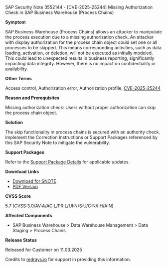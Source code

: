 SAP Security Note 3552144 - [CVE-2025-25244] Missing Authorization Check in SAP Business Warehouse (Process Chains)

**Symptom**

SAP Business Warehouse (Process Chains) allows an attacker to manipulate the process execution due to a missing authorization check. An attacker with display authorization for the process chain object could set one or all processes to be skipped. This means corresponding activities, such as data loading, activation, or deletion, will not be executed as initially modeled. This could lead to unexpected results in business reporting, significantly impacting data integrity. However, there is no impact on confidentiality or availability.

**Other Terms**

Access control, Authorization error, Authorization profile, [CVE-2025-25244](https://www.cve.org/CVERecord/SearchResults?query=CVE-2025-25244)

**Reason and Prerequisites**

Missing authorization check: Users without proper authorization can skip the process chain object.

**Solution**

The skip functionality in process chains is secured with an authority check. Implement the Correction Instructions or Support Packages referenced by this SAP Security Note to mitigate the vulnerability.

**Support Packages**

Refer to the [Support Package Details](https://me.sap.com/supportpackage/SAPK-10021INDW4CORE) for applicable updates.

**Download Links**

- [Download for SNOTE](https://notesdownloads.sap.com/note/0040000000264312025)
- [PDF Version](https://userapps.support.sap.com/sap/support/sfm/notes/print/0003552144?language=en-US&token=CCD54E50F9A06769BDC734854CA3291E)

**CVSS Score**

5.7 (CVSS:3.0/AV:A/AC:L/PR:L/UI:N/S:U/C:N/I:H/A:N)

**Affected Components**

- SAP Business Warehouse > Data Warehouse Management > Data Staging > Process Chains

**Release Status**

Released for Customer on 11.03.2025

Credits to [redrays.io](https://redrays.io) for support in providing this information.